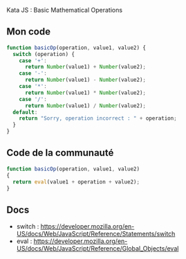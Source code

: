 Kata JS : Basic Mathematical Operations

## Mon code
```js
function basicOp(operation, value1, value2) {
  switch (operation) {
    case '+':
      return Number(value1) + Number(value2);
    case '-':
      return Number(value1) - Number(value2);
    case '*':
      return Number(value1) * Number(value2);
    case '/':
      return Number(value1) / Number(value2);
  default:
    return "Sorry, operation incorrect : " + operation;
  }
}
```

## Code de la communauté
```js
function basicOp(operation, value1, value2)
{
  return eval(value1 + operation + value2);
}
```

## Docs
- switch : https://developer.mozilla.org/en-US/docs/Web/JavaScript/Reference/Statements/switch
- eval : https://developer.mozilla.org/en-US/docs/Web/JavaScript/Reference/Global_Objects/eval

